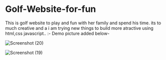 # Golf-Website-for-fun
This is golf website to play  and fun with her family and spend  his time.
its to much creative and a i am trying new things to build more atractive using html,css javascript..
:- Demo picture added below-

![Screenshot (20)](https://github.com/ashishkr12/Golf-Website-for-fun/assets/116458129/ff5e0e01-416a-4621-8113-5556c2324a6b)



![Screenshot (19)](https://github.com/ashishkr12/Golf-Website-for-fun/assets/116458129/653a45ad-6139-487d-bea6-c73b754a4440)


